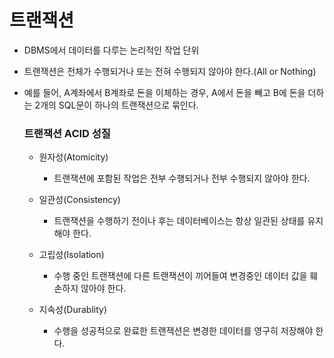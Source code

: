 <h1> 트랜잭션 </h1>

- DBMS에서 데이터를 다루는 논리적인 작업 단위

- 트랜잭션은 전체가 수행되거나 또는 전혀 수행되지 않아야 한다.(All or Nothing)

- 예를 들어, A계좌에서 B계좌로 돈을 이체하는 경우, A에서 돈을 빼고 B에 돈을 더하는 2개의 SQL문이 하나의 트랜잭션으로 묶인다. <br />
  
  <h3> 트랜잭션 ACID 성질 </h3>
  
  - 원자성(Atomicity)
    - 트랜잭션에 포함된 작업은 전부 수행되거나 전부 수행되지 않아야 한다.

  - 일관성(Consistency)
    - 트랜잭션을 수행하기 전이나 후는 데이터베이스는 항상 일관된 상태를 유지해야 한다.
  
  - 고립성(Isolation)
    - 수행 중인 트랜잭션에 다른 트랜잭션이 끼어들여 변경중인 데이터 값을 훼손하지 않아야 한다.


  - 지속성(Durablity)
    - 수행을 성공적으로 완료한 트랜잭션은 변경한 데이터를 영구히 저장해야 한다.
